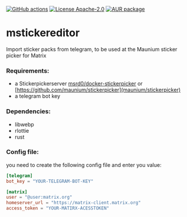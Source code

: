 [![GitHub actions](https://github.com/Lukas1818/mstickereditor/workflows/Rust/badge.svg)](https://github.com/Lukas1818/mstickereditor/actions?query=workflow%3ARust)
[![License Apache-2.0](https://img.shields.io/badge/license-Apache--2.0-blue.svg)](https://www.apache.org/licenses/LICENSE-2.0)
[![AUR package](https://repology.org/badge/version-for-repo/aur/mstickereditor.svg)](https://aur.archlinux.org/packages/mstickereditor-git/)

# mstickereditor
Import sticker packs from telegram, to be used at the Maunium sticker picker for Matrix


### Requirements:
* a Stickerpickerserver [msrd0/docker-stickerpicker](https://github.com/msrd0/docker-stickerpicker) or [https://github.com/maunium/stickerpicker](maunium/stickerpicker)
* a telegram bot key

### Dependencies:
* libwebp
* rlottie
* rust


### Config file:
you need to create the following config file and enter you value:
```toml
[telegram]
bot_key = "YOUR-TELEGRAM-BOT-KEY"

[matrix]
user = "@user:matrix.org"
homeserver_url = "https://matrix-client.matrix.org"
access_token = "YOUR-MATIRX-ACESSTOKEN"
```
